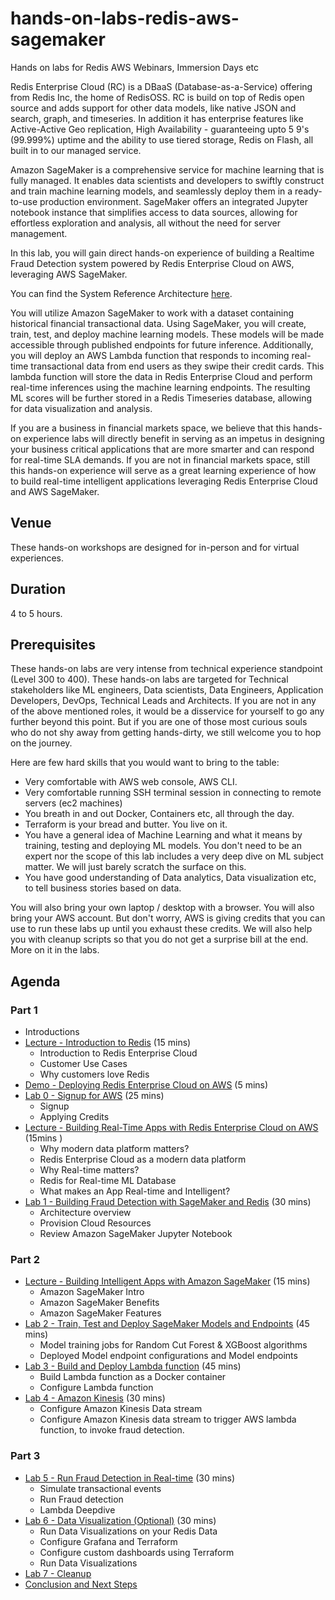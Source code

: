 # hands-on-labs-redis-aws-sagemaker
Hands on labs for Redis AWS Webinars, Immersion Days etc

Redis Enterprise Cloud (RC) is a DBaaS (Database-as-a-Service) offering from Redis Inc, the home of RedisOSS. RC is build on top of Redis open source and adds support for other data models, like native JSON and search, graph, and timeseries.  In addition it has  enterprise features like Active-Active Geo replication, High Availability - guaranteeing upto 5 9's (99.999%) uptime and the ability to use tiered storage, Redis on Flash, all built in to our managed service.

Amazon SageMaker is a comprehensive service for machine learning that is fully managed. It enables data scientists and developers to swiftly construct and train machine learning models, and seamlessly deploy them in a ready-to-use production environment. SageMaker offers an integrated Jupyter notebook instance that simplifies access to data sources, allowing for effortless exploration and analysis, all without the need for server management.

In this lab, you will gain direct hands-on experience of building a Realtime Fraud Detection system powered by Redis Enterprise Cloud on AWS, leveraging AWS SageMaker.

You can find the System Reference Architecture [here](https://d1.awsstatic.com/architecture-diagrams/ArchitectureDiagrams/aws_redis_realtime_fraud_detection_ra.pdf?did=wp_card&trk=wp_card).

You will utilize Amazon SageMaker to work with a dataset containing historical financial transactional data. Using SageMaker, you will create, train, test, and deploy machine learning models. These models will be made accessible through published endpoints for future inference. Additionally, you will deploy an AWS Lambda function that responds to incoming real-time transactional data from end users as they swipe their credit cards. This lambda function will store the data in Redis Enterprise Cloud and perform real-time inferences using the machine learning endpoints. The resulting ML scores will be further stored in a Redis Timeseries database, allowing for data visualization and analysis.


If you are a business in financial markets space, we believe that this hands-on experience labs will directly benefit in serving as an impetus in designing your business critical applications that are more smarter and can respond for real-time SLA demands. If you are not in financial markets space, still this hands-on experience will serve as a great learning experience of how to build real-time intelligent applications leveraging Redis Enterprise Cloud and AWS SageMaker.

## Venue
These hands-on workshops are designed for in-person and for virtual experiences.

## Duration
4 to 5 hours.

## Prerequisites
These hands-on labs are very intense from technical experience standpoint (Level 300 to 400). These hands-on labs are targeted for Technical stakeholders like ML engineers, Data scientists, Data Engineers, Application Developers, DevOps, Technical Leads and Architects.  If you are not in any of the above mentioned roles, it would be a disservice for yourself to go any further beyond this point. But if you are one of those most curious souls who do not shy away from getting hands-dirty, we still welcome you to hop on the journey.

Here are few hard skills that you would want to bring to the table:
- Very comfortable with AWS web console, AWS CLI.
- Very comfortable running SSH terminal session in connecting to remote servers (ec2 machines)
- You breath in and out Docker, Containers etc, all through the day.
- Terraform is your bread and butter. You live on it.
- You have a general idea of Machine Learning and what it means by training, testing and deploying ML models. You don't need to be an expert nor the scope of this lab includes a very deep dive on ML subject matter. We will just barely scratch the surface on this.
- You have good understanding of Data analytics, Data visualization etc, to tell business stories based on data.

You will also bring your own laptop / desktop with a browser. You will also bring your AWS account. But don't worry, AWS is giving credits that you can use to run these labs up until you exhaust these credits. We will also help you with cleanup scripts so that you do not get a surprise bill at the end. More on it in the labs.

## Agenda

### Part 1
* Introductions
* [Lecture - Introduction to Redis](https://docs.google.com/presentation/d/1-2aRQEQQ0LS97OGv2D_nIaoJK2w1-2XY/edit#slide=id.p1) (15 mins)
  *	Introduction to Redis Enterprise Cloud
  * Customer Use Cases
  * Why customers love Redis
* [Demo - Deploying Redis Enterprise Cloud on AWS](https://docs.google.com/presentation/d/1-2aRQEQQ0LS97OGv2D_nIaoJK2w1-2XY/edit#slide=id.p11)  (5 mins)
* [Lab 0 - Signup for AWS](Lab%200%20-%20Signup%20for%20AWS) (25 mins)
  * Signup
  * Applying Credits
* [Lecture - Building Real-Time Apps with Redis Enterprise Cloud on AWS](https://docs.google.com/presentation/d/1-2aRQEQQ0LS97OGv2D_nIaoJK2w1-2XY/edit#slide=id.p13) (15mins )
  * Why modern data platform matters?
  * Redis Enterprise Cloud as a modern data platform
  * Why Real-time matters?
  * Redis for Real-time ML Database
  * What makes an App Real-time and Intelligent?
* [Lab 1 - Building Fraud Detection with SageMaker and Redis](Lab%201%20-%20Building%20Fraud%20Detection%20with%20SageMaker%20and%20Redis) (30 mins)
  * Architecture overview
  * Provision Cloud Resources
  * Review Amazon SageMaker Jupyter Notebook

### Part 2

* [Lecture - Building Intelligent Apps with Amazon SageMaker](https://docs.google.com/presentation/d/1-2aRQEQQ0LS97OGv2D_nIaoJK2w1-2XY/edit#slide=id.p21) (15 mins)
  * Amazon SageMaker Intro
  * Amazon SageMaker Benefits
  * Amazon SageMaker Features
* [Lab 2 - Train, Test and Deploy SageMaker Models and Endpoints](Lab%202%20-%20Train,%20Test%20and%20Deploy%20SageMaker%20Models) (45 mins)
  * Model training jobs for Random Cut Forest & XGBoost algorithms
  * Deployed Model endpoint configurations and Model endpoints
* [Lab 3 - Build and Deploy Lambda function](Lab%203%20-%20Build%20and%20Deploy%20Lambda%20function) (45 mins)
  * Build Lambda function as a Docker container
  * Configure Lambda function
* [Lab 4 - Amazon Kinesis](Lab%204%20-%20Amazon%20Kinesis) (30 mins)
  *	Configure Amazon Kinesis Data stream
  * Configure Amazon Kinesis data stream to trigger AWS lambda function, to invoke fraud detection.

### Part 3

* [Lab 5 - Run Fraud Detection in Real-time](Lab%205%20-%20Run%20Fraud%20Detection%20in%20Real-time) (30 mins)
  * Simulate transactional events
  * Run Fraud detection
  * Lambda Deepdive
* [Lab 6 - Data Visualization (Optional)](Lab%206%20-%20Data%20Visualization%20(Optional)) (30 mins)
  * Run Data Visualizations on your Redis Data
  * Configure Grafana and Terraform
  * Configure custom dashboards using Terraform
  * Run Data Visualizations
* [Lab 7 - Cleanup](Lab%207%20-%20Cleanup)
* [Conclusion and Next Steps](https://docs.google.com/presentation/d/1h6GrhdR6_Dt-NP9BEcea5mlGtYE4Atk1QlBvCMu1WCA/edit#slide=id.g1d1930c12ae_1_876)
